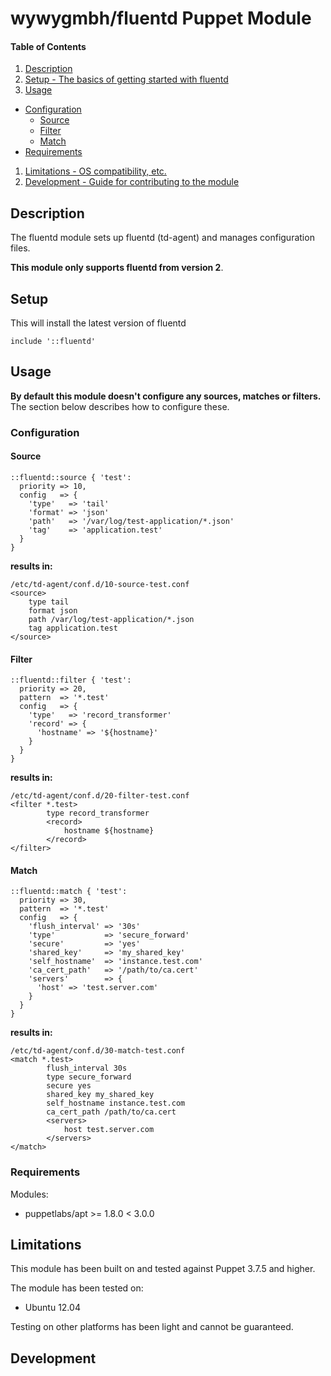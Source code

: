 # wywygmbh/fluentd Puppet Module

#### Table of Contents

1. [Description](#description)
1. [Setup - The basics of getting started with fluentd](#setup)
1. [Usage](#usage)
  * [Configuration](#configuration)
    * [Source](#source)
    * [Filter](#filter)
    * [Match](#match)
  * [Requirements](#requirements)
1. [Limitations - OS compatibility, etc.](#limitations)
1. [Development - Guide for contributing to the module](#development)

## Description

The fluentd module sets up fluentd (td-agent) and manages configuration files.

**This module only supports fluentd from version 2**.

## Setup

This will install the latest version of fluentd

```puppet
include '::fluentd'
```

## Usage

**By default this module doesn't configure any sources, matches or filters.** The section below describes how to configure these.

### Configuration

#### Source
```puppet
::fluentd::source { 'test':
  priority => 10,
  config   => {
    'type'   => 'tail'
    'format' => 'json'
    'path'   => '/var/log/test-application/*.json'
    'tag'    => 'application.test'
  }
}
```
**results in:**
```
/etc/td-agent/conf.d/10-source-test.conf
<source>
    type tail
    format json
    path /var/log/test-application/*.json
    tag application.test
</source>
```
#### Filter
```puppet
::fluentd::filter { 'test':
  priority => 20,
  pattern  => '*.test'
  config   => {
    'type'   => 'record_transformer'
    'record' => {
      'hostname' => '${hostname}'
    }
  }
}
```
**results in:**
```
/etc/td-agent/conf.d/20-filter-test.conf
<filter *.test>
        type record_transformer
        <record>
            hostname ${hostname}
        </record>
</filter>
```
#### Match
```puppet
::fluentd::match { 'test':
  priority => 30,
  pattern  => '*.test'
  config   => {
    'flush_interval' => '30s'
    'type'           => 'secure_forward'
    'secure'         => 'yes'
    'shared_key'     => 'my_shared_key'
    'self_hostname'  => 'instance.test.com'
    'ca_cert_path'   => '/path/to/ca.cert'
    'servers'        => {
      'host' => 'test.server.com'
    }
  }
}
```
**results in:**
```
/etc/td-agent/conf.d/30-match-test.conf
<match *.test>
        flush_interval 30s
        type secure_forward
        secure yes
        shared_key my_shared_key
        self_hostname instance.test.com
        ca_cert_path /path/to/ca.cert
        <servers>
            host test.server.com
        </servers>
</match>
```

### Requirements

Modules:
* puppetlabs/apt >= 1.8.0 < 3.0.0

## Limitations
This module has been built on and tested against Puppet 3.7.5 and higher.

The module has been tested on:

* Ubuntu 12.04

Testing on other platforms has been light and cannot be guaranteed.

## Development

